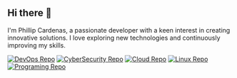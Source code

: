 ## Hi there 👋

I'm Phillip Cardenas, a passionate developer with a keen interest in creating innovative solutions. I love exploring new technologies and continuously improving my skills.

[![DevOps Repo](https://img.shields.io/badge/DEvOps-Repo?style=for-the-badge)](https://github.com/mechanicus01/DevOps)
[![CyberSecurity Repo](https://img.shields.io/badge/cybersecurity-Repo?style=for-the-badge)](https://github.com/mechanicus01/cybersecurity)
[![Cloud Repo](https://img.shields.io/badge/cloud-Repo?style=for-the-badge)](https://github.com/mechanicus01/cloud)
[![Linux Repo](https://img.shields.io/badge/linux-Repo?style=for-the-badge)](https://github.com/mechanicus01/linux)
[![Programing Repo](https://img.shields.io/badge/programing-Repo?style=for-the-badge)](https://github.com/mechanicus01/programing)

<!--
**mechanicus01/mechanicus01** is a ✨ _special_ ✨ repository because its `README.md` (this file) appears on your GitHub profile.

Here are some ideas to get you started:

- 🔭 I’m currently working on ...
- 🌱 I’m currently learning ...
- 👯 I’m looking to collaborate on ...
- 🤔 I’m looking for help with ...
- 💬 Ask me about ...
- 📫 How to reach me: ...
- 😄 Pronouns: ...
- ⚡ Fun fact: ...
-->
